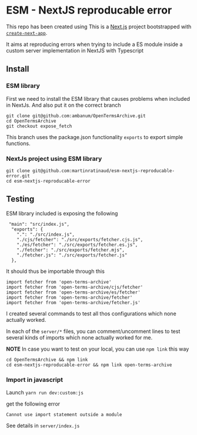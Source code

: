 # ESM - NextJS reproducable error

This repo has been created using This is a [Next.js](https://nextjs.org/) project bootstrapped with [`create-next-app`](https://github.com/vercel/next.js/tree/canary/packages/create-next-app).

It aims at reproducing errors when trying to include a ES module inside a custom server implementation in NextJS with Typescript

## Install

### ESM library

First we need to install the ESM library that causes problems when included in NextJs.
And also put it on the correct branch

```
git clone git@github.com:ambanum/OpenTermsArchive.git
cd OpenTermsArchive
git checkout expose_fetch
```

This branch uses the package.json functionality `exports` to export simple functions.

### NextJs project using ESM library

```
git clone git@github.com:martinratinaud/esm-nextjs-reproducable-error.git
cd esm-nextjs-reproducable-error
```

## Testing

ESM library included is exposing the following

```
 "main": "src/index.js",
  "exports": {
    ".": "./src/index.js",
    "./cjs/fetcher": "./src/exports/fetcher.cjs.js",
    "./es/fetcher": "./src/exports/fetcher.es.js",
    "./fetcher": "./src/exports/fetcher.mjs",
    "./fetcher.js": "./src/exports/fetcher.js"
  },
```

It should thus be importable through this

```
import fetcher from 'open-terms-archive'
import fetcher from 'open-terms-archive/cjs/fetcher'
import fetcher from 'open-terms-archive/es/fetcher'
import fetcher from 'open-terms-archive/fetcher'
import fetcher from 'open-terms-archive/fetcher.js'
```

I created several commands to test all thos configurations which none actually worked.

In each of the `server/*` files, you can comment/uncomment lines to test several kinds of imports which none actually worked for me.

**NOTE**
In case you want to test on your local, you can use `npm link` this way

```
cd OpenTermsArchive && npm link
cd esm-nextjs-reproducable-error && npm link open-terms-archive
```

### Import in javascript

Launch `yarn run dev:custom:js`

get the following error

```
Cannot use import statement outside a module
```

See details in `server/index.js`
